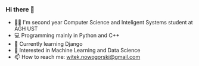 ### Hi there 👋

- 👨‍🎓 I'm second year Computer Science and Inteligent Systems student at AGH UST
- 💻 Programming mainly in Python and C++
- 🌱 Currently learning Django
- 🤔 Interested in Machine Learning and Data Science
- 📫 How to reach me: witek.nowogorski@gmail.com
